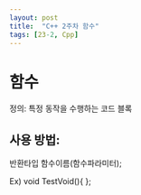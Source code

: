 ```yaml
---
layout: post
title:  "C++ 2주차 함수"
tags: [23-2, Cpp]
---
```


# 함수

 정의: 특정 동작을 수행하는 코드 블록 <br/>

## 사용 방법: 

반환타입 함수이름(함수파라미터); <br/>

Ex) void TestVoid(){ };

